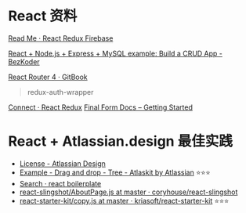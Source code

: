 # React 资料

[Read Me · React Redux Firebase](https://react-redux-firebase.com/)

[React + Node.js + Express + MySQL example: Build a CRUD App - BezKoder](https://bezkoder.com/react-node-express-mysql/)

[React Router 4 · GitBook](https://mjrussell.github.io/redux-auth-wrapper/docs/Getting-Started/ReactRouter4.html)

> redux-auth-wrapper

[Connect · React Redux](https://react-redux.js.org/api/connect)
[Final Form Docs – Getting Started](https://final-form.org/docs/react-final-form/getting-started)

# React + Atlassian.design 最佳实践

- [License - Atlassian Design](https://atlassian.design/guidelines/handy/license)
- [Example - Drag and drop - Tree - Atlaskit by Atlassian](https://atlaskit.atlassian.com/examples/confluence/tree/drag-and-drop) ⭐️️⭐️️⭐️️
- [Search · react boilerplate](https://github.com/search?l=JavaScript&p=3&q=react+boilerplate&type=Repositories)
- [react-slingshot/AboutPage.js at master · coryhouse/react-slingshot](https://github.com/coryhouse/react-slingshot/blob/master/src/components/AboutPage.js)
- [react-starter-kit/copy.js at master · kriasoft/react-starter-kit](https://github.com/kriasoft/react-starter-kit/blob/master/tools/copy.js) ⭐️️⭐️️⭐️️
